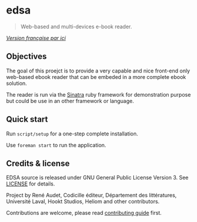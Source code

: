 # edsa

> Web-based and multi-devices e-book reader.

*[Version française par ici](README.fr.md)*

## Objectives

The goal of this proejct is to provide a very capable and nice front-end only
web-based ebook reader that can be embeded in a more complete ebook solution.

The reader is run via the [Sinatra][sinatra] ruby framework for demonstration
purpose but could be use in an other framework or language.

## Quick start

Run `script/setup` for a one-step complete installation.

Use `foreman start` to run the application.

## Credits & license

EDSA source is released under GNU General Public License Version 3. See [LICENSE](LICENSE) for details.

Project by René Audet, Codicille éditeur, Département des littératures, Université Laval,
Hookt Studios, Heliom and other contributors.

Contributions are welcome, please read [contributing guide](CONTRIBUTING.md) first.

[sinatra]: https://github.com/sinatra
